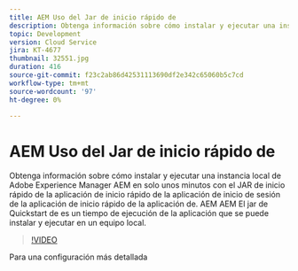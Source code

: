 ```yaml
---
title: AEM Uso del Jar de inicio rápido de
description: Obtenga información sobre cómo instalar y ejecutar una instancia local de Adobe Experience Manager AEM en solo unos minutos con el JAR de inicio rápido de la aplicación de inicio rápido de la aplicación de inicio de sesión de la aplicación de inicio rápido de la aplicación de. AEM AEM El jar de Quickstart de es un tiempo de ejecución de la aplicación que se puede instalar y ejecutar en un equipo local.
topic: Development
version: Cloud Service
jira: KT-4677
thumbnail: 32551.jpg
duration: 416
source-git-commit: f23c2ab86d42531113690df2e342c65060b5c7cd
workflow-type: tm+mt
source-wordcount: '97'
ht-degree: 0%

---
```



# AEM Uso del Jar de inicio rápido de

Obtenga información sobre cómo instalar y ejecutar una instancia local de Adobe Experience Manager AEM en solo unos minutos con el JAR de inicio rápido de la aplicación de inicio rápido de la aplicación de inicio de sesión de la aplicación de inicio rápido de la aplicación de. AEM AEM El jar de Quickstart de es un tiempo de ejecución de la aplicación que se puede instalar y ejecutar en un equipo local.

>[!VIDEO](https://video.tv.adobe.com/v/32551?quality=12&learn=on)

Para una configuración más detallada